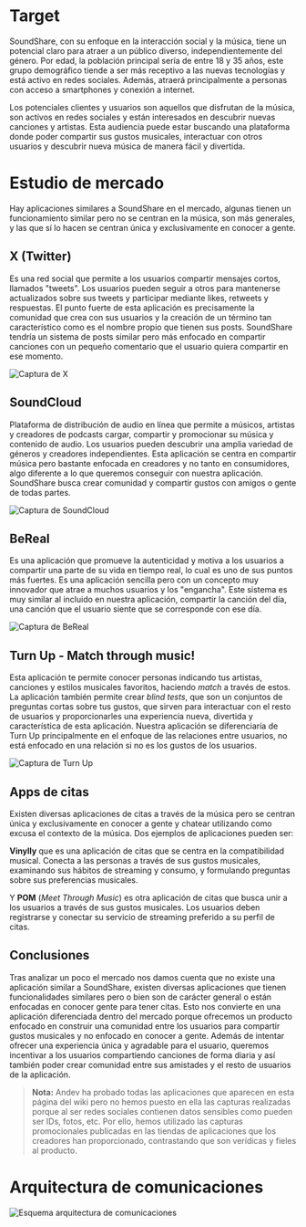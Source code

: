 # Target

SoundShare, con su enfoque en la interacción social y la música, tiene un potencial claro para atraer a un público diverso, independientemente del género. Por edad, la población principal sería de entre 18 y 35 años, este grupo demográfico tiende a ser más receptivo a las nuevas tecnologías y está activo en redes sociales. Además, atraerá principalmente a personas con acceso a smartphones y conexión a internet.

Los potenciales clientes y usuarios son aquellos que disfrutan de la música, son activos en redes sociales y están interesados en descubrir nuevas canciones y artistas. Esta audiencia puede estar buscando una plataforma donde poder compartir sus gustos musicales, interactuar con otros usuarios y descubrir nueva música de manera fácil y divertida.

# Estudio de mercado

Hay aplicaciones similares a SoundShare en el mercado, algunas tienen un funcionamiento similar pero no se centran en la música, son más generales, y las que sí lo hacen se centran única y exclusivamente en conocer a gente.

## X (Twitter)

Es una red social que permite a los usuarios compartir mensajes cortos, llamados "tweets". Los usuarios pueden seguir a otros para mantenerse actualizados sobre sus tweets y participar mediante likes, retweets y respuestas. El punto fuerte de esta aplicación es precisamente la comunidad que crea con sus usuarios y la creación de un término tan característico como es el nombre propio que tienen sus posts. SoundShare tendría un sistema de posts similar pero más enfocado en compartir canciones con un pequeño comentario que el usuario quiera compartir en ese momento.

![Captura de X](https://github.com/ikergcalvino/SoundShare/blob/main/img/x_screenshot.png)

## SoundCloud

Plataforma de distribución de audio en línea que permite a músicos, artistas y creadores de podcasts cargar, compartir y promocionar su música y contenido de audio. Los usuarios pueden descubrir una amplia variedad de géneros y creadores independientes. Esta aplicación se centra en compartir música pero bastante enfocada en creadores y no tanto en consumidores, algo diferente a lo que queremos conseguir con nuestra aplicación. SoundShare busca crear comunidad y compartir gustos con amigos o gente de todas partes.

![Captura de SoundCloud](https://github.com/ikergcalvino/SoundShare/blob/main/img/soundcloud_screenshot.png)

## BeReal

Es una aplicación que promueve la autenticidad y motiva a los usuarios a compartir una parte de su vida en tiempo real, lo cual es uno de sus puntos más fuertes. Es una aplicación sencilla pero con un concepto muy innovador que atrae a muchos usuarios y los "engancha". Este sistema es muy similar al incluido en nuestra aplicación, compartir la canción del día, una canción que el usuario siente que se corresponde con ese día.

![Captura de BeReal](https://github.com/ikergcalvino/SoundShare/blob/main/img/bereal_screenshot.png)

## Turn Up - Match through music!

Esta aplicación te permite conocer personas indicando tus artistas, canciones y estilos musicales favoritos, haciendo _match_ a través de estos. La aplicación también permite crear _blind tests_, que son un conjuntos de preguntas cortas sobre tus gustos, que sirven para interactuar con el resto de usuarios y proporcionarles una experiencia nueva, divertida y característica de esta aplicación. Nuestra aplicación se diferenciaría de Turn Up principalmente en el enfoque de las relaciones entre usuarios, no está enfocado en una relación si no es los gustos de los usuarios.

![Captura de Turn Up](https://github.com/ikergcalvino/SoundShare/blob/main/img/turnup_screenshot.png)

## Apps de citas

Existen diversas aplicaciones de citas a través de la música pero se centran única y exclusivamente en conocer a gente y chatear utilizando como excusa el contexto de la música. Dos ejemplos de aplicaciones pueden ser:

**Vinylly** que es una aplicación de citas que se centra en la compatibilidad musical. Conecta a las personas a través de sus gustos musicales, examinando sus hábitos de streaming y consumo, y formulando preguntas sobre sus preferencias musicales.

Y **POM** (_Meet Through Music_) es otra aplicación de citas que busca unir a los usuarios a través de sus gustos musicales. Los usuarios deben registrarse y conectar su servicio de streaming preferido a su perfil de citas.

## Conclusiones

Tras analizar un poco el mercado nos damos cuenta que no existe una aplicación similar a SoundShare, existen diversas aplicaciones que tienen funcionalidades similares pero o bien son de carácter general o están enfocadas en conocer gente para tener citas. Esto nos convierte en una aplicación diferenciada dentro del mercado porque ofrecemos un producto enfocado en construir una comunidad entre los usuarios para compartir gustos musicales y no enfocado en conocer a gente. Además de intentar ofrecer una experiencia única y agradable para el usuario, queremos incentivar a los usuarios compartiendo canciones de forma diaria y así también poder crear comunidad entre sus amistades y el resto de usuarios de la aplicación.

> **Nota:** Andev ha probado todas las aplicaciones que aparecen en esta página del wiki pero no hemos puesto en ella las capturas realizadas porque al ser redes sociales contienen datos sensibles como pueden ser IDs, fotos, etc. Por ello, hemos utilizado las capturas promocionales publicadas en las tiendas de aplicaciones que los creadores han proporcionado, contrastando que son verídicas y fieles al producto.

# Arquitectura de comunicaciones

![Esquema arquitectura de comunicaciones](https://github.com/ikergcalvino/SoundShare/blob/main/img/Arquitectura%20de%20comunicaciones.png)
